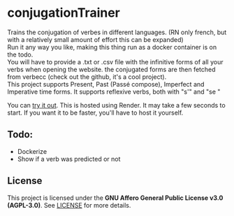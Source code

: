 # conjugationTrainer

<p>Trains the conjugation of verbes in different languages. (RN only french, but with a relatively small amount of effort this can be expanded)<br>
Run it any way you like, making this thing run as a docker container is on the todo.<br>
You will have to provide a .txt or .csv file with the infinitive forms of all your verbs when opening the website. the conjugated forms are then fetched from verbecc (check out the github, it's a cool project).<br>
This project supports Present, Past (Passé compose), Imperfect and Imperative time forms. It supports reflexive verbs, both with "s'" and "se "</p>
<p>You can <a href="https://conjugationtrainer.onrender.com/">try it out</a>. This is hosted using Render. It may take a few seconds to start. If you want it to be faster, you'll have to host it yourself.
<h2>Todo:</h2>
<ul>
  <li>Dockerize</li>
  <li>Show if a verb was predicted or not</li>
</ul>

## License

This project is licensed under the **GNU Affero General Public License v3.0 (AGPL-3.0)**.
See [LICENSE](LICENSE) for more details.